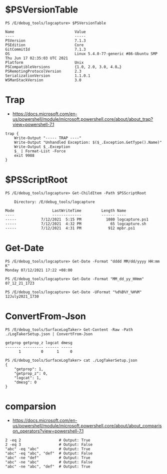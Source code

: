 # $PSVersionTable
```
PS /E/debug_tools/logcapture> $PSVersionTable

Name                           Value
----                           -----
PSVersion                      7.1.3
PSEdition                      Core
GitCommitId                    7.1.3
OS                             Linux 5.4.0-77-generic #86-Ubuntu SMP Thu Jun 17 02:35:03 UTC 2021
Platform                       Unix
PSCompatibleVersions           {1.0, 2.0, 3.0, 4.0…}
PSRemotingProtocolVersion      2.3
SerializationVersion           1.1.0.1
WSManStackVersion              3.0
```

# Trap
- https://docs.microsoft.com/en-us/powershell/module/microsoft.powershell.core/about/about_trap?view=powershell-7.1
```
trap {
    Write-Output "----- TRAP ----"
    Write-Output "Unhandled Exception: $($_.Exception.GetType().Name)"
    Write-Output $_.Exception
    $_ | Format-List -Force
    exit 9988
}
```

# $PSScriptRoot
```
PS /E/debug_tools/logcapture> Get-ChildItem -Path $PSScriptRoot

    Directory: /E/debug_tools/logcapture

Mode                 LastWriteTime         Length Name
----                 -------------         ------ ----
-----           7/12/2021  5:15 PM           1080 logcapture.ps1
-----           7/12/2021  4:32 PM             65 logcapture.sh
-----           7/12/2021  4:31 PM            912 mpbr.ps1
```

# Get-Date
```
PS /E/debug_tools/logcapture> Get-Date -Format "dddd MM/dd/yyyy HH:mm K"
Monday 07/12/2021 17:22 +08:00

PS /E/debug_tools/logcapture> Get-Date -Format "MM_dd_yy_HHmm"
07_12_21_1723

PS /E/debug_tools/logcapture> Get-Date -UFormat "%d%B%Y_%H%M"
12July2021_1730
```

# ConvertFrom-Json
```
PS /E/debug_tools/SurfaceLogTaker> Get-Content -Raw -Path ./LogTakerSetup.json | ConvertFrom-Json

getprop getprop_z logcat dmesg
------- --------- ------ -----
      1         0      1     0

PS /E/debug_tools/SurfaceLogTaker> cat ./LogTakerSetup.json                                      
{
    "getprop": 1,
    "getprop_z": 0,
    "logcat": 1,
    "dmesg": 0
}
```

# comparsion
- https://docs.microsoft.com/en-us/powershell/module/microsoft.powershell.core/about/about_comparison_operators?view=powershell-7.1
```
2 -eq 2                 # Output: True
2 -eq 3                 # Output: False
"abc" -eq "abc"         # Output: True
"abc" -eq "abc", "def"  # Output: False
"abc" -ne "def"         # Output: True
"abc" -ne "abc"         # Output: False
"abc" -ne "abc", "def"  # Output: True
```


